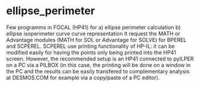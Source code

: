 # ellipse_perimeter
Few programms in FOCAL (HP41) for 
a) ellipse perimeter calculation
b) ellipse isoperimeter curve curve representation
It request the MATH or Advantage modules (MATH for SOL or Advantage for SOLVE) for BPEREL and SCPEREL.
SCPEREL use printing functionality of HP-IL: it can be modified easily for having the points only being printed into the HP41 screen. However, the recommended setup is an HP41 connected to pyILPER on a PC via a PILBOX (in this case, the printing will be done on a window in the PC and the results can be easily transfered to complementary analysis at DESMOS.COM for example via a copy/paste of a PC editor).
